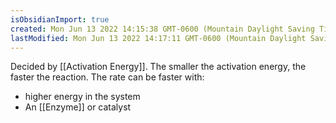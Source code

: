 ```yaml
---
isObsidianImport: true
created: Mon Jun 13 2022 14:15:38 GMT-0600 (Mountain Daylight Saving Time)
lastModified: Mon Jun 13 2022 14:17:11 GMT-0600 (Mountain Daylight Saving Time)
---
```

Decided by [[Activation Energy]]. The smaller the activation energy, the faster the reaction. The rate can be faster with:
- higher energy in the system
- An [[Enzyme]] or catalyst